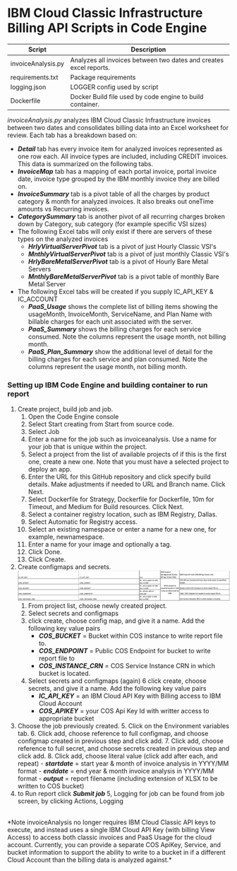 # IBM Cloud Classic Infrastructure Billing API Scripts in Code Engine

Script | Description
------ | -----------
invoiceAnalysis.py | Analyzes all invoices between two dates and creates excel reports.
requirements.txt | Package requirements
logging.json | LOGGER config used by script
Dockerfile | Docker Build file used by code engine to build container.

*invoiceAnalysis.py* analyzes IBM Cloud Classic Infrastructure invoices between two dates and consolidates billing data into an
Excel worksheet for review.  Each tab has a breakdown based on:

   - ***Detail*** tab has every invoice item for analyzed invoices represented as one row each.  All invoice types are included, including CREDIT invoices.  This data is summarized on the following tabs.
   - ***InvoiceMap*** tab has a mapping of each portal invoice, portal invoice date, invoice type grouped by the IBM monthly invoice they are billed on.
   - ***InvoiceSummary*** tab is a pivot table of all the charges by product category & month for analyzed invoices. It also breaks out oneTime amounts vs Recurring invoices.
   - ***CategorySummary*** tab is another pivot of all recurring charges broken down by Category, sub category (for example specific VSI sizes)
   - The following Excel tabs will only exist if there are servers of these types on the analyzed invoices
        - ***HrlyVirtualServerPivot*** tab is a pivot of just Hourly Classic VSI's
        - ***MnthlyVirtualServerPivot*** tab is a pivot of just monthly Classic VSI's
        - ***HrlyBareMetalServerPivot*** tab is a pivot of Hourly Bare Metal Servers
        - ***MnthlyBareMetalServerPivot*** tab is a pivot table of monthly Bare Metal Server
   - The following Excel tabs will be created if you supply IC_API_KEY & IC_ACCOUNT
       - ***PaaS_Usage*** shows the complete list of billing items showing the usageMonth, InvoiceMonth, ServiceName, and Plan Name with billable charges for each unit associated with the server. 
       - ***PaaS_Summary*** shows the billing charges for each service consumed.  Note the columns represent the usage month, not billing month. 
       - ***PaaS_Plan_Summary*** show the additional level of detail for the billing charges for each service and plan consumed.  Note the columns represent the usage month, not billing month.


### Setting up IBM Code Engine and building container to run report
1. Create project, build job and job.
    1. Open the Code Engine console
    2. Select Start creating from Start from source code.
    3. Select Job
    4. Enter a name for the job such as invoiceanalysis. Use a name for your job that is unique within the project.
    5. Select a project from the list of available projects of if this is the first one, create a new one. Note that you must have a selected project to deploy an app.
    6. Enter the URL for this GitHub repository and click specify build details. Make adjustments if needed to URL and Branch name. Click Next.
    7. Select Dockerfile for Strategy, Dockerfile for Dockerfile, 10m for Timeout, and Medium for Build resources. Click Next.
    8.  Select a container registry location, such as IBM Registry, Dallas.
    9.  Select Automatic for Registry access.
    10. Select an existing namespace or enter a name for a new one, for example, newnamespace.
    11. Enter a name for your image and optionally a tag.
    12. Click Done.
    13. Click Create.
2. Create configmaps and secrets.
    ![env_variables.png](env_variables.png)
    1. From project list, choose newly created project.
    2. Select secrets and configmaps
    3. click create, choose config map, and give it a name. Add the following key value pairs
        - ***COS_BUCKET*** = Bucket within COS instance to write report file to.
        - ***COS_ENDPOINT*** = Public COS Endpoint for bucket to write report file to
        - ***COS_INSTANCE_CRN*** = COS Service Instance CRN in which bucket is located.
    4. Select secrets and configmaps (again)
    6 click create, choose secrets, and give it a name. Add the following key value pairs
         - ***IC_API_KEY*** = an IBM Cloud API Key with Billing access to IBM Cloud Account
         - ***COS_APIKEY*** = your COS Api Key Id with writter access to appropriate bucket
3. Choose the job previously created.
    5. Click on the Environment variables tab.
    6. Click add, choose reference to full configmap, and choose configmap created in previous step and click add.
    7. Click add, choose reference to full secret, and choose secrets created in previous step and click add.
    8. Click add, choose literal value (click add after each, and repeat)
        -  ***startdate*** = start year & month of invoice analysis in YYYY/MM format
        -  ***enddate*** = end year & month invoice analysis in YYYY/MM format
        -  ***output*** = report filename (including extension of XLSX to be written to COS bucket)
4. to Run report click ***Submit job***
5, Logging for job can be found from job screen, by clicking Actions, Logging
</br>
*Note invoiceAnalysis no longer requires IBM Cloud Classic API keys to execute, and instead uses a single IBM Cloud API Key
(with billing View Access) to access both classic invoices and PaaS Usage for the cloud account.   Currently, you can provide a separate COS ApiKey, 
Service, and bucket information to support the ability to write to a bucket in if a different Cloud Account than the billing data is analyzed against.*